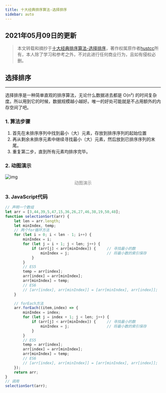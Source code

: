 ```yaml
---
title: 十大经典排序算法-选择排序
sidebar: auto
---
```

<style>
    .go-to-top {
        display: block !important;
    }
</style>

## 2021年05月09日的更新
>本文转载和摘抄于[十大经典排序算法-选择排序](https://sort.hust.cc/2.selectionsort)，著作权属原作者[hustcc](https://github.com/hustcc)所有，本人除了学习和参考之外，不对此进行任何商业行为，且如有侵权必删。

## 选择排序
---
选择排序是一种简单直观的排序算法，无论什么数据进去都是 O(n²) 的时间复杂度。所以用到它的时候，数据规模越小越好。唯一的好处可能就是不占用额外的内存空间了吧。

### 1. 算法步骤
1. 首先在未排序序列中找到最小（大）元素，存放到排序序列的起始位置
2. 再从剩余未排序元素中继续寻找最小（大）元素，然后放到已排序序列的末尾。
3. 重复第二步，直到所有元素均排序完毕。

### 2. 动图演示
<img class="custom" :src="$withBase('/assets/img/selectionSort/selectionSort.gif')" alt="img" style="margin:0 auto; display:block;">
<div style="color: gray; margin: 0px auto; text-align: center;">动图演示</div>

### 3. JavaScript代码
```JavaScript
// 声明一个数组
let arr = [3,44,39,5,47,15,36,26,27,46,38,19,50,48];
function selectionSort(arr) {
    let len = arr.length;
    let minIndex, temp;
    // 两个for循环方法
    for (let i = 0; i < len - 1; i++) {
        minIndex = i;
        for (let j = i + 1; j < len; j++) {
            if (arr[j] < arr[minIndex]) {     // 寻找最小的数
                minIndex = j;                 // 将最小数的索引保存
            }
        }
        // ES5
        temp = arr[index];
        arr[index] = arr[minIndex];
        arr[minIndex] = temp;
        // ES6
        // [arr[index], arr[minIndex]] = [arr[minIndex], arr[index]];
    }

    // forEach方法
    arr.forEach((item,index) => {
        minIndex = index;
        for (let j = index + 1; j < len; j++) {
            if (arr[j] < arr[minIndex]) {     // 寻找最小的数
                minIndex = j;                 // 将最小数的索引保存
            }
        }
        // ES5
        temp = arr[index];
        arr[index] = arr[minIndex];
        arr[minIndex] = temp;
        // ES6
        // [arr[index], arr[minIndex]] = [arr[minIndex], arr[index]];
    });
    return arr;
}
// 调用
selectionSort(arr);
```

